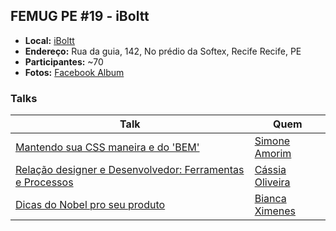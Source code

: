 ## FEMUG PE #19 - iBoltt

* **Local:** [iBoltt](https://iboltt.com/)
* **Endereço:** Rua da guia, 142, No prédio da Softex, Recife
  Recife, PE
* **Participantes:** ~70
* **Fotos:** [Facebook Album](https://www.facebook.com/pg/femugpe/photos/?tab=album&album_id=1691270880960295)

### Talks

| Talk                                                                                                                                                     | Quem                                           |
| -------------------------------------------------------------------------------------------------------------------------------------------------------- | ---------------------------------------------- |
| [Mantendo sua CSS maneira e do 'BEM'](https://speakerdeck.com/simoneas02/mantendo-sua-css-maneira-e-do-bem)                                              | [Simone Amorim](http://github.com/simoneas02)  |
| [Relação designer e Desenvolvedor: Ferramentas e Processos](https://speakerdeck.com/caolivee/relacao-designer-e-desenvolvedor-ferramentas-and-processos) | [Cássia Oliveira](https://github.com/caolivee) |
| [Dicas do Nobel pro seu produto](https://www.slideshare.net/BiancaXimenes5/dicas-do-nobel-pro-seu-produto?from_m_app=android)                            | [Bianca Ximenes](https://github.com/bhxmm)     |

